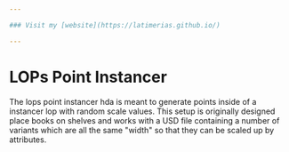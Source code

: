 ```yaml
---

### Visit my [website](https://latimerias.github.io/)

---
```


# LOPs Point Instancer

The lops point instancer hda is meant to generate points inside of a instancer lop with random scale values. This setup is originally designed place books on shelves and works with a USD file containing a number of variants which are all the same "width" so that they can be scaled up by attributes.
